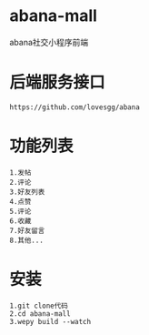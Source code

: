 # abana-mall
abana社交小程序前端

# 后端服务接口
```
https://github.com/lovesgg/abana

```

# 功能列表
```
1.发帖
2.评论
3.好友列表
4.点赞
5.评论
6.收藏
7.好友留言
8.其他...
```

# 安装
```
1.git clone代码
2.cd abana-mall
3.wepy build --watch

```

